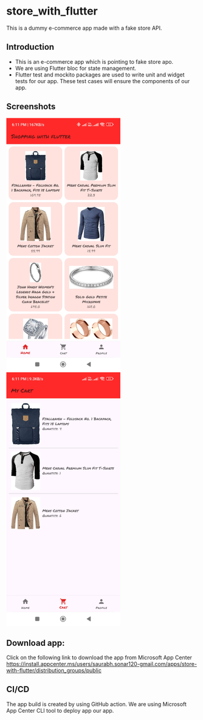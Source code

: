 # store_with_flutter

This is a dummy e-commerce app made with a fake store API.

## Introduction
- This is an e-commerce app which is pointing to fake store apo.
- We are using Flutter bloc for state management.
- Flutter test and mockito packages are used to write unit and widget tests for our app. These test cases will ensure the components of our app.

## Screenshots
<p>
<img src="https://github.com/SaurabhS120/store_with_flutter/blob/master/screenshots/screenshot-001-home.jpg" width="300"/>
<img src="https://github.com/SaurabhS120/store_with_flutter/blob/master/screenshots/screenshot-002-my-cart.jpg" width="300"/>
</p>

## Download app:
Click on the following link to download the app from Microsoft App Center <br/>
https://install.appcenter.ms/users/saurabh.sonar120-gmail.com/apps/store-with-flutter/distribution_groups/public

## CI/CD
The app build is created by using GitHub action. We are using Microsoft App Center CLI tool to deploy app our app.
